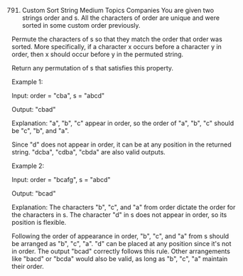 791. Custom Sort String
Medium
Topics
Companies
You are given two strings order and s. All the characters of order are unique and were sorted in some custom order previously.

Permute the characters of s so that they match the order that order was sorted. More specifically, if a character x occurs before a character y in order, then x should occur before y in the permuted string.

Return any permutation of s that satisfies this property.

 

Example 1:

Input:  order = "cba", s = "abcd" 

Output:  "cbad" 

Explanation: "a", "b", "c" appear in order, so the order of "a", "b", "c" should be "c", "b", and "a".

Since "d" does not appear in order, it can be at any position in the returned string. "dcba", "cdba", "cbda" are also valid outputs.

Example 2:

Input:  order = "bcafg", s = "abcd" 

Output:  "bcad" 

Explanation: The characters "b", "c", and "a" from order dictate the order for the characters in s. The character "d" in s does not appear in order, so its position is flexible.

Following the order of appearance in order, "b", "c", and "a" from s should be arranged as "b", "c", "a". "d" can be placed at any position since it's not in order. The output "bcad" correctly follows this rule. Other arrangements like "bacd" or "bcda" would also be valid, as long as "b", "c", "a" maintain their order.